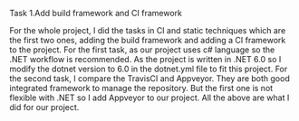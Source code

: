 Task 1.Add build framework and CI framework 

  For the whole project, I did the tasks in CI and static techniques which are the first two ones, adding the build framework and adding a CI framework to the project.
  For the first task, as our project uses c# language so the .NET workflow is recommended. 
  As the project is written in .NET 6.0 so I modify the dotnet version to 6.0 in the dotnet.yml file to fit this project.
  For the second task, I compare the TravisCI and Appveyor. They are both good integrated framework to manage the repository. 
  But the first one is not flexible with .NET so I add Appveyor to our project.
  All the above are what I did for our project.

